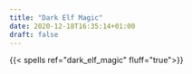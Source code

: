 ```yaml
---
title: "Dark Elf Magic"
date: 2020-12-18T16:35:14+01:00
draft: false
---
```

{{< spells ref="dark_elf_magic" fluff="true">}}